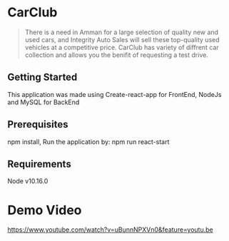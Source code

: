 # CarClub 

> There is a need in Amman for a large selection of quality new and used cars, and Integrity Auto Sales will sell these top-quality used vehicles at a competitive price. CarClub has variety of diffrent car collection and allows you the benifit of requesting a test drive.

## Getting Started 

This application was made using Create-react-app for FrontEnd, NodeJs and MySQL for BackEnd

## Prerequisites

npm install, 
Run the application by: npm run react-start

## Requirements

Node v10.16.0

# Demo Video 

https://www.youtube.com/watch?v=uBunnNPXVn0&feature=youtu.be

